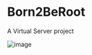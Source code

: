 # Born2BeRoot

A Virtual Server project

![image](https://user-images.githubusercontent.com/36519570/217617970-7889f9bd-96f3-4bf1-a60a-9e29c816ff07.png)

